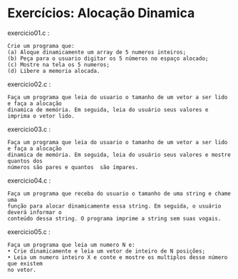 # Exercícios: Alocação Dinamica

exercicio01.c : 


    Crie um programa que:
    (a) Aloque dinamicamente um array de 5 numeros inteiros;
    (b) Peça para o usuario digitar os 5 números no espaço alocado;
    (c) Mostre na tela os 5 numeros;
    (d) Libere a memoria alocada.


exercicio02.c :


    Faça um programa que leia do usuario o tamanho de um vetor a ser lido e faça a alocação
    dinamica de memória. Em seguida, leia do usuário seus valores e imprima o vetor lido.


exercicio03.c : 


    Faça um programa que leia do usuario o tamanho de um vetor a ser lido e faça a alocação
    dinamica de memória. Em seguida, leia do usuário seus valores e mostre quantos dos 
    números são pares e quantos  são ímpares.


exercicio04.c :


    Faça um programa que receba do usuario o tamanho de uma string e chame uma 
    função para alocar dinamicamente essa string. Em seguida, o usuário deverá informar o 
    conteúdo dessa string. O programa imprime a string sem suas vogais.


exercicio05.c :


    Faça um programa que leia um numero N e: 
    • Crie dinamicamente e leia um vetor de inteiro de N posições;
    • Leia um numero inteiro X e conte e mostre os multiplos desse número que existem 
    no vetor.